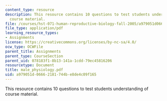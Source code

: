 ```yaml
---
content_type: resource
description: This resource contains 10 questions to test students understanding of
  course material.
file: /courses/hst-071-human-reproductive-biology-fall-2005/a979051d06662181744be8de4c09f165_male_physiology.pdf
file_type: application/pdf
learning_resource_types:
- Assignments
license: https://creativecommons.org/licenses/by-nc-sa/4.0/
ocw_type: OCWFile
parent_title: Assignments
parent_type: CourseSection
parent_uid: 078183f1-8b13-141a-1cdd-79ec45816206
resourcetype: Document
title: male_physiology.pdf
uid: a979051d-0666-2181-744b-e8de4c09f165
---
```

This resource contains 10 questions to test students understanding of course material.